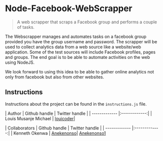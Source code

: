 # Node-Facebook-WebScrapper
> A web scrapper that scraps a Facebook group and performs a couple of tasks.

The Webscrapper manages and automates tasks on a facebook group provided you have the group username and password.
The scrapper will be used to collect analytics data from a web source like a website/web application. Some of the test sources will include Facebook profiles, pages and groups. The end goal is to be able to automate activities on the web using NodeJS.

We look forward to using this idea to be able to gather online analytics not only from facebook but also from other websites.

## Instructions
Instructions about the project can be found in the `instructions.js` file.

| Author        | Github handle | Twitter handle |
| ------------- |:-------------:| 
| Louis Musanje Michael     | [louicoder](github.com/louicoder)|


| Collaborators      | Github handle      | Twitter handle | 
| ------------- |:-------------:|
| Kenneth Okenwa | [Anekenonso](github.com/Anekenonso)| [Anekenonso1](twitter.com/Anekenonso1)

